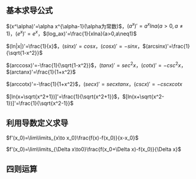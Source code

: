 ## 基本求导公式

$(x^\alpha)'=\alpha x^{\alpha-1}(\alpha为常数)$，$(a^x)'=a^xlna(a>0,a\neq1)$，$(e^x)'=e^x$，$(log_ax)'=\frac{1}{xlna}(a>0,a\neq1)$

$(ln|x|)'=\frac{1}{x}$，$(sinx)'=cosx$，$(cosx)'=-sinx$，$(arcsinx)'=\frac{1}{\sqrt{1-x^2}}$

$(arccosx)'=-\frac{1}{\sqrt{1-x^2}}$，$(tanx)'=sec^2x$，$(cotx)'=-csc^2x$，$(arctanx)'=\frac{1}{1+x^2}$

$(arccotx)'=-\frac{1}{1+x^2}$，$(secx)'=secxtanx$，$(cscx)'=-cscxcotx$

$[ln(x+\sqrt{x^2+1})]'=\frac{1}{\sqrt{x^2+1}}$，$[ln(x+\sqrt{x^2-1})]'=\frac{1}{\sqrt{x^2-1}}$

## 利用导数定义求导

$f'(x_0)=\lim\limits_{x\to x_0}\frac{f(x)-f(x_0)}{x-x_0}$

$f'(x_0)=\lim\limits_{\Delta x\to0}\frac{f(x_0+\Delta x)-f(x_0)}{\Delta x}$

## 四则运算